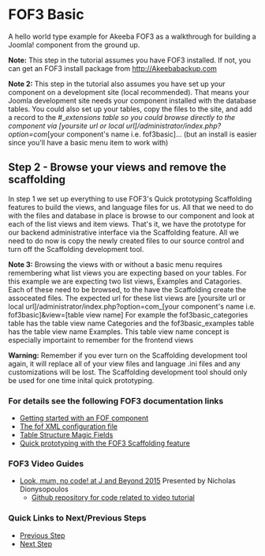 # FOF3 Basic
A hello world type example for Akeeba FOF3  as a walkthrough for building a Joomla! component from the ground up.

**Note:** This step in the tutorial assumes you have FOF3 installed. If not, you can get an FOF3 install package from http://Akeebabackup.com

**Note 2:** This step in the tutorial also assumes you have set up your component on a development site (local recommended). That means your Joomla development site needs your component installed with the database tables. You could also set up your tables, copy the files to the site, and add a record to the #__extensions table so you could browse directly to the component via [yoursite url or local url]/administrator/index.php?option=com_[your component's name i.e. fof3basic]... (but an install is easier since you'll have a basic menu item to work with)

## Step 2 - Browse your views and remove the scaffolding
In step 1 we set up everything to use FOF3's Quick prototyping Scaffolding features to build the views, and language files for us. All that we need to do with the files and database in place is browse to our component and look at each of the list views and item views. That's it, we have the prototype for our backend administrative interface via the Scaffolding feature. All we need to do now is copy the newly created files to our source control and turn off the Scaffolding development tool.

**Note 3:** Browsing the views with or without a basic menu requires remembering what list views you are expecting based on your tables. For this example we are expecting two list views, Examples and Catagories. Each of these need to be browsed, to the have the Scaffolding create the assoceated files. The expected url for these list views are [yoursite url or local url]/administrator/index.php?option=com_[your component's name i.e. fof3basic]&view=[table view name] For example the fof3basic_categories table has the table view name Categories and the fof3basic_examples table has the table view name Examples. This table view name concept is especially importaint to remember for the frontend views

**Warning:** Remember if you ever turn on the Scaffolding development tool again, it will replace all of your view files and language .ini files and any customizations will be lost. The Scaffolding development tool should only be used for one time inital quick prototyping.

### For details see the following FOF3 documentation links
- [Getting started with an FOF component](https://github.com/akeeba/fof/wiki/Getting-started-with-a-FOF-component)
- [The fof XML configuration file](https://github.com/akeeba/fof/wiki/The-XML-configuration-file)
- [Table Structure Magic Fields](https://github.com/akeeba/fof/wiki/The-DataModel#magic-fields)
- [Quick prototyping with the FOF3 Scaffolding feature](https://github.com/akeeba/fof/wiki/Scaffolding)

### FOF3 Video Guides
- [Look, mum, no code! at J and Beyond 2015](https://youtu.be/qwPzNNAM5RA) Presented by Nicholas Dionysopoulos
  - [Github repository for code related to video tutorial](https://github.com/akeeba/jab15)

### Quick Links to Next/Previous Steps
- [Previous Step](https://github.com/photodude/FOF3-Basic/tree/step-1-basic-files)
- [Next Step](https://github.com/photodude/FOF3-Basic/tree/step-3-adding-the-site-side)

